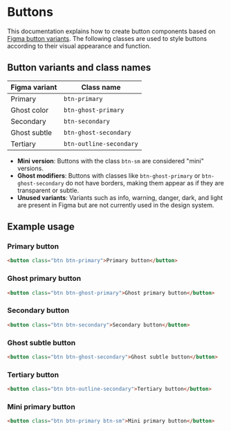 # Buttons

This documentation explains how to create button components based on [Figma button variants](https://www.figma.com/design/KQJOUq4sxS9Iu8KBqcfJns/%F0%9F%92%A0-KiPa-Design-System-WIP?node-id=8636-55579&m=dev). The following classes are used to style buttons according to their visual appearance and function.

## Button variants and class names

| Figma variant         | Class name                          |
|----------------------|-------------------------------------|
| Primary              | `btn-primary`                       |
| Ghost color          | `btn-ghost-primary`                 |
| Secondary            | `btn-secondary`                     |
| Ghost subtle         | `btn-ghost-secondary`               |
| Tertiary             | `btn-outline-secondary`             |

- **Mini version**: Buttons with the class `btn-sm` are considered "mini" versions.
- **Ghost modifiers**: Buttons with classes like `btn-ghost-primary` or `btn-ghost-secondary` do not have borders, making them appear as if they are transparent or subtle.
- **Unused variants**: Variants such as info, warning, danger, dark, and light are present in Figma but are not currently used in the design system.

## Example usage

### Primary button
```html
<button class="btn btn-primary">Primary button</button>
```

### Ghost primary button
```html
<button class="btn btn-ghost-primary">Ghost primary button</button>
```

### Secondary button
```html
<button class="btn btn-secondary">Secondary button</button>
```

### Ghost subtle button
```html
<button class="btn btn-ghost-secondary">Ghost subtle button</button>
```

### Tertiary button
```html
<button class="btn btn-outline-secondary">Tertiary button</button>
```

### Mini primary button
```html
<button class="btn btn-primary btn-sm">Mini primary button</button>
```